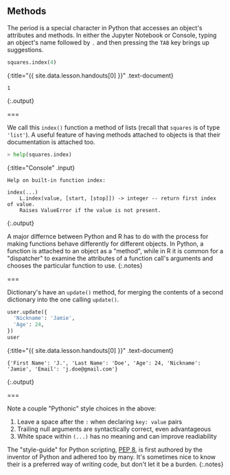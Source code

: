 ---
---

## Methods

The period is a special character in Python that accesses an object's
attributes and methods. In either the Jupyter Notebook or Console,
typing an object's name followed by `.` and then pressing the `TAB`
key brings up suggestions.



~~~python
squares.index(4)
~~~
{:title="{{ site.data.lesson.handouts[0] }}" .text-document}


~~~
1
~~~
{:.output}


===

We call this `index()` function a method of lists (recall that
`squares` is of type `'list'`). A useful feature of having methods
attached to objects is that their documentation is attached too.



~~~python
> help(squares.index)
~~~
{:title="Console" .input}


~~~
Help on built-in function index:

index(...)
    L.index(value, [start, [stop]]) -> integer -- return first index of value.
    Raises ValueError if the value is not present.
~~~
{:.output}


A major differnce between Python and R has to do with the process for
making functions behave differently for different objects. In Python,
a function is attached to an object as a "method", while in R it is
common for a "dispatcher" to examine the attributes of a function
call's arguments and chooses the particular function to use.
{:.notes}

===

Dictionary's have an `update()` method, for merging the contents
of a second dictionary into the one calling `update()`.



~~~python
user.update({
  'Nickname': 'Jamie',
  'Age': 24,
})
user
~~~
{:title="{{ site.data.lesson.handouts[0] }}" .text-document}


~~~
{'First Name': 'J.', 'Last Name': 'Doe', 'Age': 24, 'Nickname': 'Jamie', 'Email': 'j.doe@gmail.com'}
~~~
{:.output}


===

Note a couple "Pythonic" style choices in the above:

1. Leave a space after the `:` when declaring `key: value` pairs
1. Trailing null arguments are syntactically correct, even advantageous
1. White space within `(...)` has no meaning and can improve readiability

The "style-guide" for Python scripting, [PEP 8], is first authored by the inventor
of Python and adhered too by many. It's sometimes nice to know their is a preferred
way of writing code, but don't let it be a burden.
{:.notes}

[PEP 8]: https://www.python.org/dev/peps/pep-0008/
